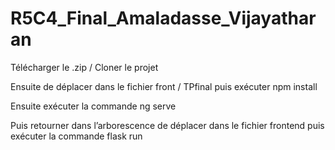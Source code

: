 # R5C4_Final_Amaladasse_Vijayatharan

Télécharger le .zip / Cloner le projet 

Ensuite de déplacer dans le fichier front / TPfinal puis exécuter npm install 

Ensuite exécuter la commande ng serve

Puis retourner dans l’arborescence de déplacer dans le fichier frontend puis exécuter la commande flask run 



